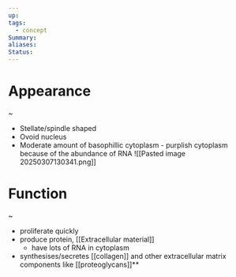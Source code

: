 ```yaml
---
up: 
tags:
  - concept
Summary: 
aliases: 
Status:
---
```

# Appearance
~
- Stellate/spindle shaped
- Ovoid nucleus
- Moderate amount of basophillic cytoplasm - purplish cytoplasm because of the abundance of RNA
![[Pasted image 20250307130341.png]]

# Function
~
- proliferate quickly
- produce protein, [[Extracellular material]]
	- have lots of RNA in cytoplasm
- synthesises/secretes [[collagen]] and other extracellular matrix components like [[proteoglycans]]**